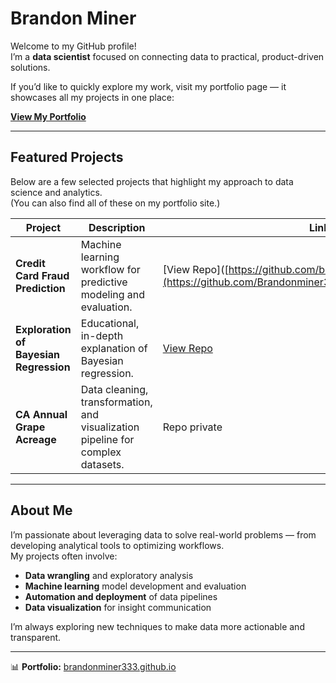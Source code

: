 # Brandon Miner

Welcome to my GitHub profile!  
I’m a **data scientist** focused on connecting data to practical, product-driven solutions.  

If you’d like to quickly explore my work, visit my portfolio page — it showcases all my projects in one place:

**[View My Portfolio](https://brandonminer333.github.io/)**

---

## Featured Projects

Below are a few selected projects that highlight my approach to data science and analytics.  
(You can also find all of these on my portfolio site.)

| Project | Description | Link |
|----------|--------------|------|
| **Credit Card Fraud Prediction** | Machine learning workflow for predictive modeling and evaluation. | [View Repo]([https://github.com/brandonminer333/](https://github.com/Brandonminer333/Credit_Card_Fraud_Project)|
| **Exploration of Bayesian Regression** | Educational, in-depth explanation of Bayesian regression. | [View Repo]([https://github.com/brandonminer333/project3](https://github.com/Brandonminer333/lin_reg_final_project)) |
| **CA Annual Grape Acreage** | Data cleaning, transformation, and visualization pipeline for complex datasets. | Repo private |


---

## About Me

I’m passionate about leveraging data to solve real-world problems — from developing analytical tools to optimizing workflows.  
My projects often involve:

- **Data wrangling** and exploratory analysis  
- **Machine learning** model development and evaluation  
- **Automation and deployment** of data pipelines  
- **Data visualization** for insight communication  

I’m always exploring new techniques to make data more actionable and transparent.

---

📊 **Portfolio:** [brandonminer333.github.io](https://brandonminer333.github.io/)
